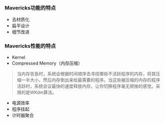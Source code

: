 ### Mavericks功能的特点
*  去材质化
*  扁平设计
*  细节改进

###  Mavericks性能的特点
*  Kernel
*  Compressed Memory（内存压缩）

  >当内存告急时，系统会根据时间顺序去寻找哪些不活跃程序的内存，将其压缩一半大小，然后内存倒出来给最需要的程序。当这些被压缩的内存的程序活跃时，系统会议最快的速度释放内存，让你切换程序毫无顿挫的感觉。采用的是WKdm算法。  
*  电源效率
*  程序挂起
*  计时器聚合

